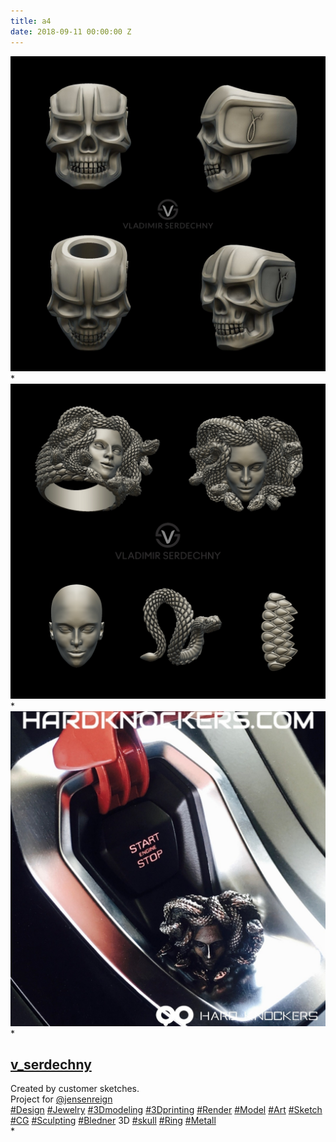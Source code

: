 ```yaml
---
title: a4
date: 2018-09-11 00:00:00 Z
---
```


<a href="gallery.html" class="ajax-popup-link"><img class="img-responsive" alt="sample" class="ajax-popup-link" src="img/portf_gal/main/4.jpg"></a>*
<img class="img-responsive" alt="sample" src="img/portf_gal/3/1.jpg">*
<img class="img-responsive" alt="sample" src="img/portf_gal/3/2.jpg">*
<div class="description"><div class="C4VMK"><h2 class="_6lAjh"><a class="FPmhX notranslate TlrDj" title="v_serdechny" href="/v_serdechny/">v_serdechny</a></h2><span>Created by customer sketches.<br>Project for <a class="notranslate" href="/jensenreign/">@jensenreign</a> <br><a href="/explore/tags/design/">#Design</a> <a href="/explore/tags/jewelry/">#Jewelry</a> <a href="/explore/tags/3dmodeling/">#3Dmodeling</a> <a href="/explore/tags/3dprinting/">#3Dprinting</a> <a href="/explore/tags/render/">#Render</a> <a href="/explore/tags/model/">#Model</a> <a href="/explore/tags/art/">#Art</a> <a href="/explore/tags/sketch/">#Sketch</a> <a href="/explore/tags/cg/">#CG</a> <a href="/explore/tags/sculpting/">#Sculpting</a> <a href="/explore/tags/bledner/">#Bledner</a> 3D <a href="/explore/tags/skull/">#skull</a> <a href="/explore/tags/ring/">#Ring</a> <a href="/explore/tags/metall/">#Metall</a></span></div></div>*